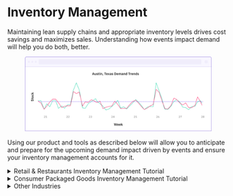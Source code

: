 # Inventory Management

Maintaining lean supply chains and appropriate inventory levels drives cost savings and maximizes sales. Understanding how events impact demand will help you do both, better.&#x20;

<figure><img src="../../.gitbook/assets/stock per week tutorial example.png" alt=""><figcaption></figcaption></figure>

Using our product and tools as described below will allow you to anticipate and prepare for the upcoming demand impact driven by events and ensure your inventory management accounts for it.



<details>

<summary>Retail &#x26; Restaurants Inventory Management Tutorial</summary>

To implement PredictHQ data to manage inventory for your retail business, review the options below:

* **No code:** Using the PredictHQ Web application (Control Center) unlocks demand data weeks and months in advance to inform your inventory updates. [Read more](https://www.predicthq.com/support/see-total-daily-event-impact-in-control-center) about Event Trends.
* **Business Intelligence (BI) tools:** Integrate PredictHQ data with your Power BI or Tableau (or other analytics tool) inventory management workflows. See the [Power BI Tutorial ](../guides/tutorials/connect-and-build-events-data-in-power-bi.md)and the [Tableau Tutorial](../guides/tutorials/using-event-data-in-tableau.md).
* **Load event data to your warehouse:** Take PredictHQ API data and load it into a data warehouse. [Read tutorial](https://docs.predicthq.com/getting-started/guides/tutorials/loading-predicthqs-event-data-into-your-data-warehouse).
* **Machine learning models:** Automatically and dynamically update your inventory management by integrating PredictHQ data directly into your demand forecasting models. [Read tutorial. ](../guides/tutorials/improving-demand-forecasting-models-with-event-features.md)

[**Quick filters**](https://docs.predicthq.com/getting-started/guides/industry-specific-event-filters#location-type) **to get you started:**  \
1\. Event categories most impactful for this industry: `public holidays, performing-arts, community, conferences, festivals`\
2\. Location type: `radius-based`\
3\. Minimum PHQ rank: 50

Whether you are looking after health and pharmaceutical products, food and beverage supply chains, retail store inventory, or other areas, using events can help you more accurately predict and manage inventory.

For example, we’ve seen a drop in demand of up to 50% from the baseline observed at pizza stores in New Jersey when the New Jersey Devils play about 2 mi away. This could be due to the event drawing potential customers from the store, reducing in-store purchases. Another example is in London for a restaurant chain we saw a 25% increase in demand when two major sports events, with a combined attendance of 50,638, were occurring near the store.

</details>



<details>

<summary>Consumer Packaged Goods Inventory Management Tutorial</summary>

To implement PredictHQ data for Inventory Management for your Consumer Packaged Goods business, review the options below:

* **No code:** Using the PredictHQ Web application (Control Center) unlocks demand data weeks and months in advance to inform your inventory updates. [Read more](https://www.predicthq.com/support/see-total-daily-event-impact-in-control-center) about Event Trends.
* **Business Intelligence (BI) tools:** Integrate PredictHQ data with your Power BI or Tableau (or other analytics tool) inventory management workflows. See the [Power BI Tutorial ](../guides/tutorials/connect-and-build-events-data-in-power-bi.md)and the [Tableau Tutorial](../guides/tutorials/using-event-data-in-tableau.md).
* **Load event data to your warehouse:** Take PredictHQ API data and load it into a data warehouse. [Read tutorial](https://docs.predicthq.com/getting-started/guides/tutorials/loading-predicthqs-event-data-into-your-data-warehouse).
* **Machine learning models:** Automatically and dynamically update your inventory management by integrating PredictHQ data directly into your demand forecasting models. [Read tutorial. ](../guides/tutorials/improving-demand-forecasting-models-with-event-features.md)

[**Quick filters**](https://docs.predicthq.com/getting-started/guides/industry-specific-event-filters#location-type) **to get you started:**  \
1\. Event categories most impactful for this industry: `public holidays, performing-arts, conferences, conferences, community`\
2\. Location type: `city`\
3\. Minimum PHQ rank: 30

In PredictHQ’s system in 2023 for the United States there were 49,574 festivals, 76,498 conferences, and 1,195 instances of public holidays and observances. The cumulative impact of these events on businesses is huge.

Festivals attract large numbers of attendees who often purchase goods like bottled water, energy drinks, sunscreen, and ready-to-eat foods to use during the event. Local stores nearby may see a spike in sales. Conferences bring professionals and tourists to specific cities, leading to increased demand for quick meals, bottled beverages, and personal care products among other items. Holidays typically lead to an increase in demand for specific CPG categories, such as beverages, snacks, and festive decorations.&#x20;

By using events to help predict demand, you can significantly increase the accuracy of your predictions and ensure you account for the fluctuations in demand driven by events.

</details>



<details>

<summary>Other Industries</summary>

To implement PredictHQ data for Inventory Management for your industry, review the options below:

* **No code:** Using the PredictHQ Web application (Control Center) unlocks demand data weeks and months in advance to inform your inventory updates. [Read more](https://www.predicthq.com/support/see-total-daily-event-impact-in-control-center) about Event Trends.
* **Business Intelligence (BI) tools:** Integrate PredictHQ data with your Power BI or Tableau (or other analytics tool) inventory management workflows. See the [Power BI Tutorial ](../guides/tutorials/connect-and-build-events-data-in-power-bi.md)and the [Tableau Tutorial](../guides/tutorials/using-event-data-in-tableau.md).
* **Load event data to your warehouse:** Take PredictHQ API data and load it into a data warehouse. [Read tutorial](https://docs.predicthq.com/getting-started/guides/tutorials/loading-predicthqs-event-data-into-your-data-warehouse).
* **Machine learning models:** Automatically and dynamically update your inventory management by integrating PredictHQ data directly into your demand forecasting models. [Read tutorial. ](../guides/tutorials/improving-demand-forecasting-models-with-event-features.md)

</details>

